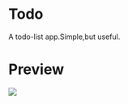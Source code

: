 # Todo
A todo-list app.Simple,but useful.
# Preview
![](http://ojvnx00zs.bkt.clouddn.com/result-2017-05-16-23-15-56.png)
